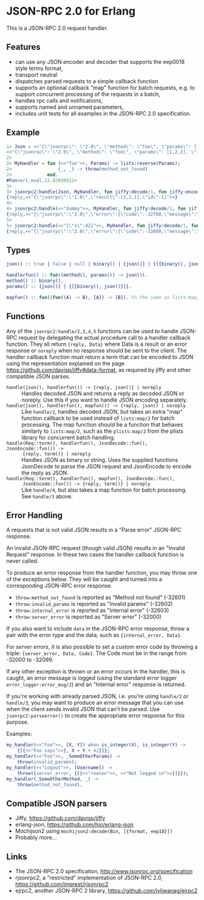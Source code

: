 JSON-RPC 2.0 for Erlang
=======================

This is a JSON-RPC 2.0 request handler.

Features
--------

* can use any JSON encoder and decoder that supports the eep0018 style terms
  format,
* transport neutral
* dispatches parsed requests to a simple callback function
* supports an optional callback "map" function for batch requests, e.g. to
  support concurrent processing of the requests in a batch,
* handles rpc calls and notifications,
* supports named and unnamed parameters,
* includes unit tests for all examples in the JSON-RPC 2.0 specification.

Example
-------

``` erlang
1> Json = <<"{\"jsonrpc\": \"2.0\", \"method\": \"foo\", \"params\": [1,2,3], \"id\": 1}">>.
<<"{\"jsonroc\": \"2.0\", \"method\": \"foo\", \"params\": [1,2,3], \"id\": 1}">>
2>
2> MyHandler = fun (<<"foo">>, Params) -> lists:reverse(Params);
2>                 (_, _) -> throw(method_not_found)
2>             end.
#Fun<erl_eval.12.82930912>
3>
3> jsonrpc2:handle(Json, MyHandler, fun jiffy:decode/1, fun jiffy:encode/1).
{reply,<<"{\"jsonrpc\":\"2.0\",\"result\":[3,2,1],\"id\":1}">>}
4>
4> jsonrpc2:handle(<<"dummy">>, MyHandler, fun jiffy:decode/1, fun jiffy:encode/1).
{reply,<<"{\"jsonrpc\":\"2.0\",\"error\":{\"code\":-32700,\"message\":\"Parse error.\"},\"id\":null}">>}
5>
5> jsonrpc2:handle(<<"{\"x\":42}">>, MyHandler, fun jiffy:decode/1, fun jiffy:encode/1).
{reply,<<"{\"jsonrpc\":\"2.0\",\"error\":{\"code\":-32600,\"message\":\"Invalid Request.\"},\"id\":null}">>}
```

Types
-----

```Erlang
json() :: true | false | null | binary() | [json()] | {[{binary(), json()}]}.

handlerfun() :: fun((method(), params()) -> json()).
method() :: binary().
params() :: [json()] | {[{binary(), json()}]}.

mapfun() :: fun((fun((A) -> B), [A]) -> [B]). %% the same as lists:map/2
```

Functions
---------

Any of the `jsonrpc2:handle/2,3,4,5` functions can be used to handle JSON-RPC
request by delegating the actual procedure call to a handler callback function.
They all return `{reply, Data}` where Data is a result or an error response or
`noreply` when no response should be sent to the client. The handler callback
function must return a term that can be encoded to JSON using the
representation explained on the page https://github.com/davisp/jiffy#data-format,
as required by jiffy and other compatible JSON parses.

<dl>
  <dt><code>handle(json(), handlerfun()) -> {reply, json()} | noreply</code></dt>
  <dd>Handles decoded JSON and returns a reply as decoded JSON or noreply. Use
      this if you want to handle JSON encoding separately.</dd>
  <dt><code>handle(json(), handlerfun(), mapfun()) -> {reply, json() | noreply</code></dt>
  <dd>Like <code>handle/2</code>, handles decoded JSON, but takes an extra
      "map" function callback to be used instead of <code>lists:map/2</code>
      for batch processing. The map function should be a function that behaves
      similarly to <code>lists:map/2</code>, such as the <code>plists:map/2</code>
      from the plists library for concurrent batch handling.</dd>
  <dt><code>handle(Req::term(), handlerfun(), JsonDecode::fun(), JsonEncode::fun()) ->
      {reply, term()} | noreply</code></dt>
  <dd>Handles JSON as binary or string. Uses the supplied functions
      JsonDecode to parse the JSON request and JsonEncode to encode the reply as JSON.</dd>
  <dt><code>handle(Req::term(), handlerfun(), mapfun(), JsonDecode::fun(),
      JsonEncode::fun()) -> {reply, term()} | noreply</code></dt>
  <dd>Like <code>handle/4</code>, but also takes a map function for batch
      processing. See <code>handle/3</code> above.</dd>
</dl>

Error Handling
--------------

A requests that is not valid JSON results in a "Parse error" JSON-RPC response.

An invalid JSON-RPC request (though valid JSON) results in an "Invalid Request"
response. In these two cases the handler callback function is never called.

To produce an error response from the handler function, you may throw one of
the exceptions below. They will be caught and turned into a corresponding
JSON-RPC error response.

  * `throw:method_not_found` is reported as "Method not found" (-32601)
  * `throw:invalid_params` is reported as "Invalid params" (-32602)
  * `throw:internal_error` is reported as "Internal error" (-32603)
  * `throw:server_error` is reported as "Server error" (-32000)

If you also want to include `data` in the JSON-RPC error response, throw a pair
with the error type and the data, such as `{internal_error, Data}`.

For *server errors*, it is also possible to set a custom error code by throwing
a triple: `{server_error, Data, Code}`. The Code must be in the range from
-32000 to -32099.

If any other exception is thrown or an error occurs in the handler, this is
caught, an error message is logged (using the standard error logger
`error_logger:error_msg/2`) and an "Internal error" response is returned.

If you're working with already parsed JSON, i.e. you're using `handle/2` or
`handle/3`, you may want to produce an error message that you can use when the
client sends invalid JSON that can't be parsed. Use `jsonrpc2:parseerror()` to
create the appropriate error response for this purpose.

Examples:

```erlang
my_handler(<<"Foo">>, [X, Y]) when is_integer(X), is_integer(Y) ->
    {[{<<"Foo says">>}, X + Y + 42}]};
my_handler(<<"Foo">>, _SomeOtherParams) ->
    throw(invalid_params);
my_handler(<<"Logout">>, [Username]) ->
    throw({server_error, {[{<<"reason">>, <<"Not logged in">>}]}});
my_handler(_SomeOtherMethod, _) ->
    throw(method_not_found).
```

Compatible JSON parsers
-----------------------

* Jiffy, https://github.com/davisp/jiffy
* erlang-json, https://github.com/hio/erlang-json
* Mochijson2 using ```mochijson2:decode(Bin, [{format, eep18}])```
* Probably more...

Links
-----

* The JSON-RPC 2.0 specification, http://www.jsonrpc.org/specification
* rjsonrpc2, a "restricted" implementation of JSON-RPC 2.0, https://github.com/imprest/rjsonrpc2
* ejrpc2, another JSON-RPC 2 library, https://github.com/jvliwanag/ejrpc2

